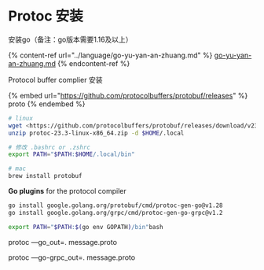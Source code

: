 # Protoc 安装

安装go（备注：go版本需要1.16及以上）

{% content-ref url="../language/go-yu-yan-an-zhuang.md" %}
[go-yu-yan-an-zhuang.md](../language/go-yu-yan-an-zhuang.md)
{% endcontent-ref %}

Protocol buffer complier 安装

{% embed url="https://github.com/protocolbuffers/protobuf/releases" %}
proto
{% endembed %}

```bash
# linux
wget <https://github.com/protocolbuffers/protobuf/releases/download/v23.3/protoc-23.3-linux-x86_64.zip>
unzip protoc-23.3-linux-x86_64.zip -d $HOME/.local

# 修改 .bashrc or .zshrc
export PATH="$PATH:$HOME/.local/bin"

# mac
brew install protobuf
```

**Go plugins** for the protocol compiler

```bash
go install google.golang.org/protobuf/cmd/protoc-gen-go@v1.28
go install google.golang.org/grpc/cmd/protoc-gen-go-grpc@v1.2

export PATH="$PATH:$(go env GOPATH)/bin"bash
```

protoc —go\_out=. message.proto&#x20;

protoc —go-grpc\_out=. message.proto

